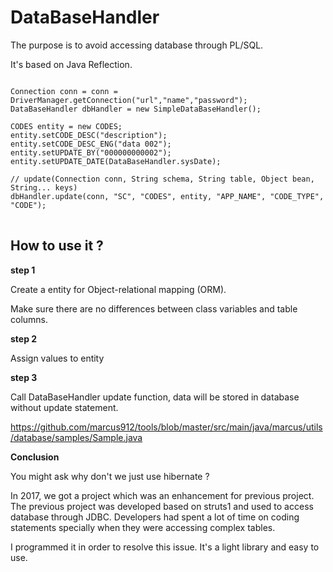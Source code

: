 # DataBaseHandler
The purpose is to avoid accessing database through PL/SQL.

It's based on Java Reflection.

<pre>
<code>
Connection conn = conn = DriverManager.getConnection("url","name","password");
DataBaseHandler dbHandler = new SimpleDataBaseHandler();

CODES entity = new CODES;
entity.setCODE_DESC("description");
entity.setCODE_DESC_ENG("data 002");
entity.setUPDATE_BY("000000000002");
entity.setUPDATE_DATE(DataBaseHandler.sysDate);

// update(Connection conn, String schema, String table, Object bean, String... keys)
dbHandler.update(conn, "SC", "CODES", entity, "APP_NAME", "CODE_TYPE", "CODE");
</code>
</pre>

## **How to use it ?**

<b>step 1 </b>

Create a entity for Object-relational mapping (ORM).

Make sure there are no differences between class variables and table columns.

<b>step 2 </b>

Assign values to entity

<b>step 3 </b> <br/>

Call DataBaseHandler update function, data will be stored in database without update statement.

https://github.com/marcus912/tools/blob/master/src/main/java/marcus/utils/database/samples/Sample.java

<b>Conclusion </b>

You might ask why don't we just use hibernate ?

In 2017, we got a project which was an enhancement for previous project. The previous project was developed based on struts1 and used to access database through JDBC. Developers had spent a lot of time on coding statements specially when they were accessing complex tables.

I programmed it in order to resolve this issue. It's a light library and easy to use.
